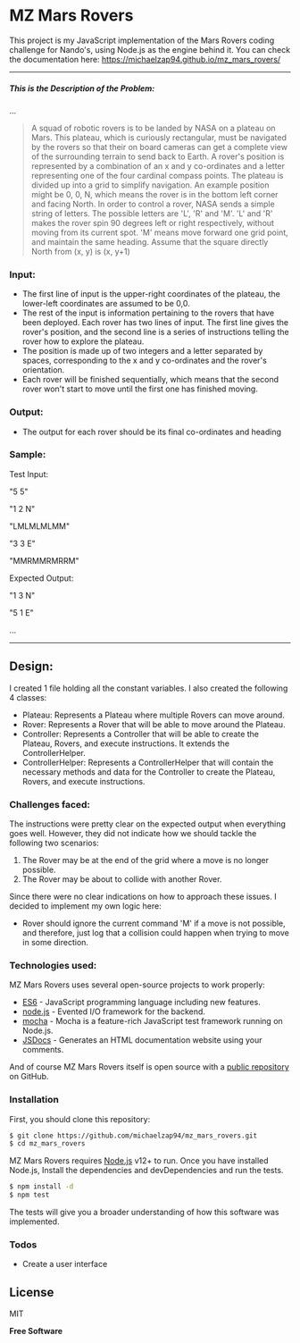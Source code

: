 # MZ Mars Rovers

This project is my JavaScript implementation of the Mars Rovers coding challenge for Nando's, using Node.js as the engine behind it.
You can check the documentation here: https://michaelzap94.github.io/mz_mars_rovers/

***

##### This is the Description of the Problem:
 ...
> A squad of robotic rovers is to be landed by NASA on a plateau on Mars.
This plateau, which is curiously rectangular, must be navigated by the rovers so that their on board cameras can get a complete
view of the surrounding terrain to send back to Earth.
A rover's position is represented by a combination of an x and y co-ordinates and a letter representing one of the four cardinal
compass points.
The plateau is divided up into a grid to simplify navigation. An example position might be 0, 0, N, which means the rover is in the
bottom left corner and facing North.
In order to control a rover, NASA sends a simple string of letters. The possible letters are 'L', 'R' and 'M'. 'L' and 'R' makes the rover
spin 90 degrees left or right respectively, without moving from its current spot. 'M' means move forward one grid point, and maintain the same heading.
Assume that the square directly North from (x, y) is (x, y+1)

### Input:
  - The first line of input is the upper-right coordinates of the plateau, the lower-left coordinates are assumed to be 0,0.
  - The rest of the input is information pertaining to the rovers that have been deployed. Each rover has two lines of input. The first line gives the rover's position, and the second line is a series of instructions telling the rover how to explore the plateau.
  - The position is made up of two integers and a letter separated by spaces, corresponding to the x and y co-ordinates and the rover's orientation.
  - Each rover will be finished sequentially, which means that the second rover won't start to move until the first one has finished moving.
 
### Output: 
  - The output for each rover should be its final co-ordinates and heading

### Sample:
  
Test Input:

"5 5"

"1 2 N"

"LMLMLMLMM"

"3 3 E"

"MMRMMRMRRM"

Expected Output:

"1 3 N"

"5 1 E"

...

***

## Design:

I created 1 file holding all the constant variables.
I also created the following 4 classes:
 - Plateau: Represents a Plateau where multiple Rovers can move around.
 - Rover: Represents a Rover that will be able to move around the Plateau.
 - Controller: Represents a Controller that will be able to create the Plateau, Rovers, and execute instructions. It extends the ControllerHelper.
 - ControllerHelper: Represents a ControllerHelper that will contain the necessary methods and data for the Controller to create the Plateau, Rovers, and execute instructions.  

### Challenges faced:
The instructions were pretty clear on the expected output when everything goes well. 
However, they did not indicate how we should tackle the following two scenarios:
 1) The Rover may be at the end of the grid where a move is no longer possible.
 2) The Rover may be about to collide with another Rover.
 
Since there were no clear indications on how to approach these issues. I decided to implement my own logic here:
 - Rover should ignore the current command 'M' if a move is not possible, and therefore, just log that a collision could happen when trying to move in some direction.

### Technologies used:

MZ Mars Rovers uses several open-source projects to work properly:

* [ES6] - JavaScript programming language including new features.
* [node.js] - Evented I/O framework for the backend.
* [mocha] - Mocha is a feature-rich JavaScript test framework running on Node.js.
* [JSDocs] - Generates an HTML documentation website using your comments.

And of course MZ Mars Rovers itself is open source with a [public repository][mz_mars_rovers] on GitHub.

### Installation

First, you should clone this repository:

```sh
$ git clone https://github.com/michaelzap94/mz_mars_rovers.git
$ cd mz_mars_rovers
```

MZ Mars Rovers requires [Node.js](https://nodejs.org/) v12+ to run.
Once you have installed Node.js, Install the dependencies and devDependencies and run the tests.

```sh
$ npm install -d
$ npm test
```

The tests will give you a broader understanding of how this software was implemented.

### Todos

 - Create a user interface

License
----

MIT


**Free Software**

   [mz_mars_rovers]: <https://github.com/michaelzap94/mz_mars_rovers>
   [node.js]: <http://nodejs.org>
   [mocha]: <https://mochajs.org/>
   [ES6]: <https://www.w3schools.com/js/js_es6.asp>
   [JSDocs]: <https://jsdoc.app/>
